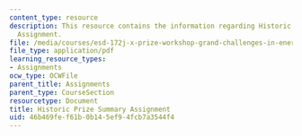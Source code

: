 ```yaml
---
content_type: resource
description: This resource contains the information regarding Historic Prize Summary
  Assignment.
file: /media/courses/esd-172j-x-prize-workshop-grand-challenges-in-energy-fall-2009/46b469fef61b0b145ef94fcb7a3544f4_MITESD_172JF09_assn2.pdf
file_type: application/pdf
learning_resource_types:
- Assignments
ocw_type: OCWFile
parent_title: Assignments
parent_type: CourseSection
resourcetype: Document
title: Historic Prize Summary Assignment
uid: 46b469fe-f61b-0b14-5ef9-4fcb7a3544f4
---
```

